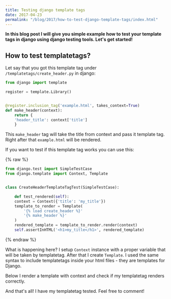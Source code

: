 ```yaml
---
title: Testing django template tags
date: 2017-04-23
permalink: "/blog/2017/how-to-test-django-template-tags/index.html"
---
```


**In this blog post I will give you simple example how to test your
template tags in django using django testing tools. Let's get started!**

## How to test templatetags?

Let say that you got this template tag under
`/templatetags/create_header.py` in django:

```python
from django import template

register = template.Library()


@register.inclusion_tag('example.html', takes_context=True)
def make_header(context):
    return {
    'header_title': context['title']
    }
```

This `make_header` tag will take the title from context and pass it
template tag. Right after that `example.html` will be rendered.

If you want to test if this template tag works you can use this:

{% raw %}

```python
from django.test import SimpleTestCase
from django.template import Context, Template


class CreateHeaderTemplateTagTest(SimpleTestCase):

    def test_rendered(self):
    context = Context({'title': 'my_title'})
    template_to_render = Template(
        '{% load create_header %}'
        '{% make_header %}'
    )
    rendered_template = template_to_render.render(context)
    self.assertInHTML('<h1>my_title</h1>', rendered_template)
```

{% endraw %}

What is happening here? I setup `Context` instance with a proper
variable that will be taken by templatetag. After that I create
`Template`. I used the same syntax to include templatetags inside your
html files - they are templates for Django.

Below I render a template with context and check if my templatetag
renders correctly.

And that's all! I have my templatetag tested. Feel free to comment!
